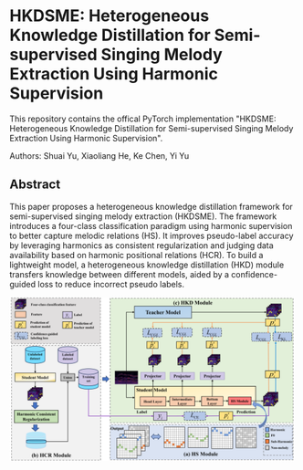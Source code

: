 # HKDSME: Heterogeneous Knowledge Distillation for Semi-supervised Singing Melody Extraction Using Harmonic Supervision

This repository contains the offical PyTorch implementation "HKDSME: Heterogeneous Knowledge Distillation for Semi-supervised Singing Melody Extraction Using Harmonic Supervision".

Authors: Shuai Yu, Xiaoliang He, Ke Chen, Yi Yu

## Abstract

This paper proposes a heterogeneous knowledge distillation framework for semi-supervised singing melody extraction (HKDSME). The framework introduces a four-class classification paradigm using harmonic supervision to better capture melodic relations (HS). It improves pseudo-label accuracy by leveraging harmonics as consistent regularization and judging data availability based on harmonic positional relations (HCR). To build a lightweight model, a heterogeneous knowledge distillation (HKD) module transfers knowledge between different models, aided by a confidence-guided loss to reduce incorrect pseudo labels.

<img src="assets/hkdsme.png" width="500px"/>
